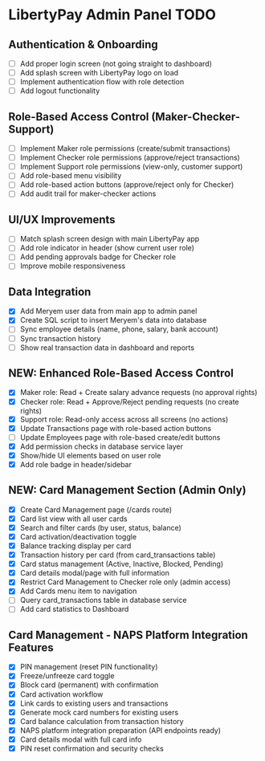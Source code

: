 # LibertyPay Admin Panel TODO

## Authentication & Onboarding
- [ ] Add proper login screen (not going straight to dashboard)
- [ ] Add splash screen with LibertyPay logo on load
- [ ] Implement authentication flow with role detection
- [ ] Add logout functionality

## Role-Based Access Control (Maker-Checker-Support)
- [ ] Implement Maker role permissions (create/submit transactions)
- [ ] Implement Checker role permissions (approve/reject transactions)
- [ ] Implement Support role permissions (view-only, customer support)
- [ ] Add role-based menu visibility
- [ ] Add role-based action buttons (approve/reject only for Checker)
- [ ] Add audit trail for maker-checker actions

## UI/UX Improvements
- [ ] Match splash screen design with main LibertyPay app
- [ ] Add role indicator in header (show current user role)
- [ ] Add pending approvals badge for Checker role
- [ ] Improve mobile responsiveness

## Data Integration
- [x] Add Meryem user data from main app to admin panel
- [x] Create SQL script to insert Meryem's data into database
- [ ] Sync employee details (name, phone, salary, bank account)
- [ ] Sync transaction history
- [ ] Show real transaction data in dashboard and reports

## NEW: Enhanced Role-Based Access Control
- [x] Maker role: Read + Create salary advance requests (no approval rights)
- [x] Checker role: Read + Approve/Reject pending requests (no create rights)
- [x] Support role: Read-only access across all screens (no actions)
- [x] Update Transactions page with role-based action buttons
- [ ] Update Employees page with role-based create/edit buttons
- [x] Add permission checks in database service layer
- [x] Show/hide UI elements based on user role
- [x] Add role badge in header/sidebar

## NEW: Card Management Section (Admin Only)
- [x] Create Card Management page (/cards route)
- [x] Card list view with all user cards
- [x] Search and filter cards (by user, status, balance)
- [x] Card activation/deactivation toggle
- [x] Balance tracking display per card
- [x] Transaction history per card (from card_transactions table)
- [x] Card status management (Active, Inactive, Blocked, Pending)
- [x] Card details modal/page with full information
- [x] Restrict Card Management to Checker role only (admin access)
- [x] Add Cards menu item to navigation
- [ ] Query card_transactions table in database service
- [ ] Add card statistics to Dashboard

## Card Management - NAPS Platform Integration Features
- [x] PIN management (reset PIN functionality)
- [x] Freeze/unfreeze card toggle
- [x] Block card (permanent) with confirmation
- [x] Card activation workflow
- [x] Link cards to existing users and transactions
- [x] Generate mock card numbers for existing users
- [x] Card balance calculation from transaction history
- [x] NAPS platform integration preparation (API endpoints ready)
- [x] Card details modal with full card info
- [x] PIN reset confirmation and security checks
